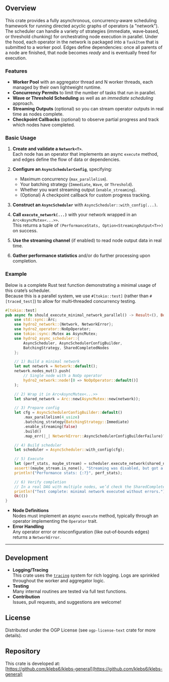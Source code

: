 ## Overview

This crate provides a fully asynchronous, concurrency‐aware scheduling framework for running directed acyclic graphs of operators (a "network"). The scheduler can handle a variety of strategies (immediate, wave‐based, or threshold chunking) for orchestrating node execution in parallel. Under the hood, each operator in the network is packaged into a `TaskItem` that is submitted to a worker pool. Edges define dependencies: once all parents of a node are finished, that node becomes *ready* and is eventually freed for execution.

### Features

- **Worker Pool** with an aggregator thread and N worker threads, each managed by their own lightweight runtime.
- **Concurrency Permits** to limit the number of tasks that run in parallel.
- **Wave or Threshold Scheduling** as well as an *immediate scheduling* approach.
- **Streaming Outputs** (optional) so you can stream operator outputs in real time as nodes complete.
- **Checkpoint Callbacks** (optional) to observe partial progress and track which nodes have completed.

### Basic Usage

1. **Create and validate a `Network<T>`**.  
   Each node has an operator that implements an async `execute` method, and edges define the flow of data or dependencies.

2. **Configure an `AsyncSchedulerConfig`**, specifying:
   - Maximum concurrency (`max_parallelism`).
   - Your batching strategy (`Immediate`, `Wave`, or `Threshold`).
   - Whether you want streaming output (`enable_streaming`).
   - (Optional) A checkpoint callback for custom progress tracking.

3. **Construct an `AsyncScheduler`** with `AsyncScheduler::with_config(...)`.

4. **Call `execute_network(...)`** with your network wrapped in an `Arc<AsyncMutex<...>>`.  
   This returns a tuple of `(PerformanceStats, Option<StreamingOutput<T>>)` on success.

5. **Use the streaming channel** (if enabled) to read node output data in real time.

6. **Gather performance statistics** and/or do further processing upon completion.

### Example

Below is a complete Rust test function demonstrating a minimal usage of this crate’s scheduler.  
Because this is a parallel system, we use `#[tokio::test]` (rather than `#[traced_test]`) to allow for multi‐threaded concurrency testing.

```rust
#[tokio::test]
pub async fn should_execute_minimal_network_parallel() -> Result<(), Box<dyn std::error::Error>> {
    use std::sync::Arc;
    use hydro2_network::{Network, NetworkError};
    use hydro2_operator::NoOpOperator;
    use tokio::sync::Mutex as AsyncMutex;
    use hydro2_async_scheduler::{
        AsyncScheduler, AsyncSchedulerConfigBuilder, 
        BatchingStrategy, SharedCompletedNodes
    };

    // 1) Build a minimal network
    let mut network = Network::default();
    network.nodes_mut().push(
        // Single node with a NoOp operator
        hydro2_network::node![0 => NoOpOperator::default()]
    );

    // 2) Wrap it in Arc<AsyncMutex<...>>
    let shared_network = Arc::new(AsyncMutex::new(network));

    // 3) Prepare config
    let cfg = AsyncSchedulerConfigBuilder::default()
        .max_parallelism(4_usize)
        .batching_strategy(BatchingStrategy::Immediate)
        .enable_streaming(false)
        .build()
        .map_err(|_| NetworkError::AsyncSchedulerConfigBuilderFailure)?;

    // 4) Build scheduler
    let scheduler = AsyncScheduler::with_config(cfg);

    // 5) Execute
    let (perf_stats, maybe_stream) = scheduler.execute_network(shared_network)?;
    assert!(maybe_stream.is_none(), "Streaming was disabled, but got a stream!");
    println!("Performance stats: {:?}", perf_stats);

    // 6) Verify completion
    // In a real DAG with multiple nodes, we’d check the SharedCompletedNodes or other state.
    println!("Test complete: minimal network executed without errors.");
    Ok(())
}
```

- **Node Definitions**  
  Nodes must implement an async `execute` method, typically through an operator implementing the `Operator` trait.  
- **Error Handling**  
  Any operator error or misconfiguration (like out‐of‐bounds edges) returns a `NetworkError`.

---

## Development

- **Logging/Tracing**  
  This crate uses the [`tracing`](https://crates.io/crates/tracing) system for rich logging. Logs are sprinkled throughout the worker and aggregator logic.
- **Testing**  
  Many internal routines are tested via full test functions.  
- **Contribution**  
  Issues, pull requests, and suggestions are welcome!

## License

Distributed under the OGP License (see `ogp-license-text` crate for more details).

## Repository

This crate is developed at:  
[https://github.com/klebs6/klebs-general](https://github.com/klebs6/klebs-general)
